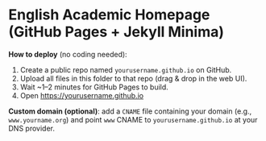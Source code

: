 # English Academic Homepage (GitHub Pages + Jekyll Minima)

**How to deploy** (no coding needed):
1. Create a public repo named `yourusername.github.io` on GitHub.
2. Upload all files in this folder to that repo (drag & drop in the web UI).
3. Wait ~1–2 minutes for GitHub Pages to build.
4. Open https://yourusername.github.io

**Custom domain (optional)**: add a `CNAME` file containing your domain (e.g., `www.yourname.org`) and point `www` CNAME to `yourusername.github.io` at your DNS provider.
